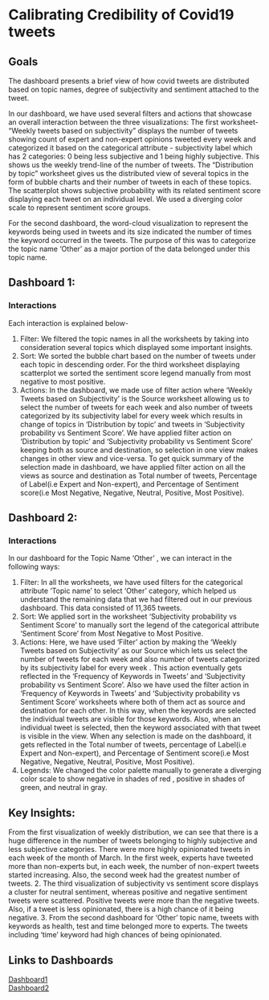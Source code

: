 # Calibrating Credibility of Covid19 tweets  
  
## Goals  
The dashboard presents a brief view of how covid tweets are distributed based on topic names, degree of subjectivity and sentiment attached to the tweet.

In our dashboard, we have used several filters and actions that showcase an overall interaction between the three visualizations: The first worksheet- “Weekly tweets based on subjectivity” displays the number of tweets showing count of expert and non-expert opinions tweeted every week and categorized it based on the categorical attribute - subjectivity label which has 2 categories: 0 being less subjective and 1 being highly subjective. This shows us the weekly trend-line of the number of tweets. The “Distribution by topic” worksheet gives us the distributed view of several topics in the form of bubble charts and their number of tweets in each of these topics. The scatterplot shows subjective probability with its related sentiment score displaying each tweet on an individual level. We used a diverging color scale to represent sentiment score groups. 

For the second dashboard, the word-cloud visualization to represent the keywords being used in tweets and its size indicated the number of times the keyword occurred in the tweets. The purpose of this was to categorize the topic name ‘Other’ as a major portion of the data belonged under this topic name.
  
## Dashboard 1:  
### Interactions  
Each interaction is explained below-
1.	Filter: We filtered the topic names in all the worksheets by taking into consideration several topics which displayed some important insights.
2.	Sort: We sorted the bubble chart based on the number of tweets under each topic in descending order. For the third worksheet displaying scatterplot we sorted the sentiment score legend manually from most negative to most positive.
3.	Actions: In the dashboard, we made use of filter action where ‘Weekly Tweets based on Subjectivity’ is the Source worksheet allowing us to select the number of tweets for each week and also number of tweets categorized by its subjectivity label for every week which results in change of topics in ‘Distribution by topic’ and tweets in ‘Subjectivity probability vs Sentiment Score’. We have applied filter action on ‘Distribution by topic’ and ‘Subjectivity probability vs Sentiment Score’ keeping both as source and destination, so selection in one view makes changes in other view and vice-versa. To get quick summary of the selection made in dashboard, we have applied filter action on all the views as source and destination as Total number of tweets, Percentage of Label(i.e Expert and Non-expert), and Percentage of Sentiment score(i.e Most Negative, Negative, Neutral, Positive, Most Positive). 
  
## Dashboard 2:    
### Interactions  
In our dashboard for the Topic Name ‘Other’ , we can interact in the following ways:

1.	Filter: In all the worksheets, we have used filters for the categorical attribute ‘Topic name’ to select ‘Other’ category, which helped us understand the remaining data that we had filtered out in our previous dashboard. This data consisted of 11,365 tweets. 
2.	Sort: We applied sort in the worksheet ‘Subjectivity probability vs Sentiment Score’ to manually sort the legend of the categorical attribute ‘Sentiment Score’ from Most Negative to Most Positive. 
3.	Actions: Here, we have used ‘Filter’ action by making the ‘Weekly Tweets based on Subjectivity’ as our Source which lets us select the number of tweets for each week and also number of tweets categorized by its subjectivity label for every week . This action eventually gets reflected in the ‘Frequency of Keywords in Tweets’ and ‘Subjectivity probability vs Sentiment Score’. Also we have used the filter action in ‘Frequency of Keywords in Tweets’ and ‘Subjectivity probability vs Sentiment Score’ worksheets where both of them act as source and destination for each other. In this way, when the keywords are selected the individual tweets are visible for those keywords. Also, when an individual tweet is selected, then the keyword associated with that tweet is visible in the view. When any selection  is made on the dashboard, it gets reflected in the Total number of tweets, percentage of Label(i.e Expert and Non-expert), and Percentage of Sentiment score(i.e Most Negative, Negative, Neutral, Positive, Most Positive). 
4.	Legends: We changed the color palette manually to generate a diverging color scale to show negative in shades of red , positive in shades of green, and neutral in gray.
  
## Key Insights:
From the first visualization of weekly distribution, we can see that there is a huge difference in the number of tweets belonging to highly subjective and less subjective categories. There were more highly opinionated tweets in each week of the month of March. In the first week, experts have tweeted more than non-experts but, in each week, the number of non-expert tweets started increasing. Also, the second week had the greatest number of tweets.
2.	The third visualization of subjectivity vs sentiment score displays a cluster for neutral sentiment, whereas positive and negative sentiment tweets were scattered. Positive tweets were more than the negative tweets. Also, if a tweet is less opinionated, there is a high chance of it being negative.
3.	From the second dashboard for ‘Other’ topic name, tweets with keywords as health, test and time belonged more to experts. The tweets including ‘time’ keyword had high chances of being opinionated.

## Links to Dashboards
[Dashboard1](https://public.tableau.com/app/profile/shubham.rajan.pandkar/viz/Covid19TweetsCredibility-1/Final)   
[Dashboard2](https://public.tableau.com/app/profile/shubham.rajan.pandkar/viz/Covid19TweetsCredibility-2/Other)  
